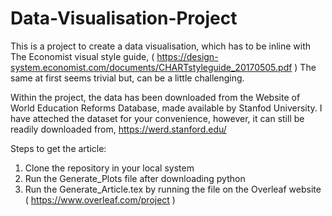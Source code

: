 # Data-Visualisation-Project

This is a project to create a data visualisation, which has to be inline with The Economist visual style guide, ( https://design-system.economist.com/documents/CHARTstyleguide_20170505.pdf )
The same at first seems trivial but, can be a little challenging.

Within the project, the data has been downloaded from the Website of World Education Reforms Database, made available by Stanfod University.
I have atteched the dataset for your convenience, however, it can still be readily downloaded from, https://werd.stanford.edu/


Steps to get the article:

1. Clone the repository in your local system
2. Run the Generate_Plots file after downloading python
3. Run the Generate_Article.tex by running the file on the Overleaf website ( https://www.overleaf.com/project )
